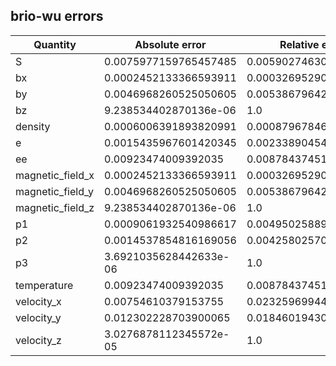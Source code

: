 ## brio-wu errors
| Quantity | Absolute error | Relative error |
| -------- | --------- | --------- |
| S | 0.0075977159765457485 | 0.00590274630503452 |
| bx | 0.0002452133366593911 | 0.0003269529060341493 |
| by | 0.0046968260525050605 | 0.005386796421010884 |
| bz | 9.238534402870136e-06 | 1.0 |
| density | 0.0006006391893820991 | 0.0008796784603811436 |
| e | 0.0015435967601420345 | 0.002338904541504562 |
| ee | 0.00923474009392035 | 0.008784374515208198 |
| magnetic_field_x | 0.0002452133366593911 | 0.0003269529060341493 |
| magnetic_field_y | 0.0046968260525050605 | 0.005386796421010884 |
| magnetic_field_z | 9.238534402870136e-06 | 1.0 |
| p1 | 0.0009061932540986617 | 0.004950258897624078 |
| p2 | 0.0014537854816169056 | 0.004258025705270786 |
| p3 | 3.6921035628442633e-06 | 1.0 |
| temperature | 0.00923474009392035 | 0.008784374515208198 |
| velocity_x | 0.00754610379153755 | 0.023259699443737566 |
| velocity_y | 0.012302228703900065 | 0.018460194300229642 |
| velocity_z | 3.0276878112345572e-05 | 1.0 |
